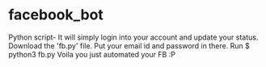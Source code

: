 # facebook_bot
Python script- It will simply login into your account and update your status.
Download the 'fb.py' file.
Put your email id and password in there.
Run 
  $ python3 fb.py
Voila you just automated your FB :P
